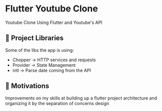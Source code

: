 # Flutter Youtube Clone

Youtube Clone Using Flutter and Youtube's API

## 📙 Project Libraries

Some of the libs the app is using:
- Chopper -> HTTP services and requests
- Provider -> State Management
- intl -> Parse date coming from the API

## 🦾 Motivations

Improvements on my skills at building up a flutter project architecture and organizing it by the separation of concerns design
